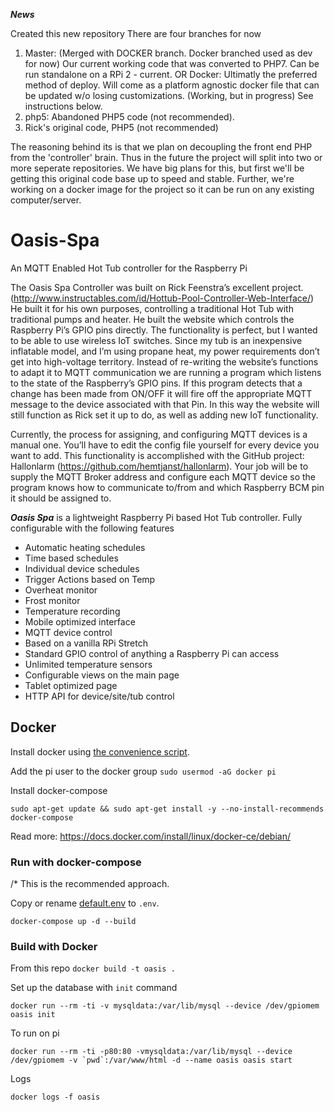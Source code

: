 _**News**_

Created this new repository 
There are four branches for now
1. Master: (Merged with DOCKER branch. Docker branched used as dev for now) Our current working code that was converted to PHP7. Can be run standalone on a RPi 2 - current. OR Docker: Ultimatly the preferred method of deploy. Will come as a platform agnostic docker file that can be updated w/o losing customizations. (Working, but in progress)  See instructions below.
2. php5: Abandoned PHP5 code (not recommended).
3. Rick's original code, PHP5 (not recommended)

The reasoning behind its is that we plan on decoupling the front end PHP from the 'controller' brain. Thus in the future the project will split into two or more seperate repositories. We have big plans for this, but first we'll be getting this original code base up to speed and stable. Further, we're working on a docker image for the project so it can be run on any existing computer/server.

# Oasis-Spa
An MQTT Enabled Hot Tub controller for the Raspberry Pi

The Oasis Spa Controller was built on Rick Feenstra’s excellent project. (http://www.instructables.com/id/Hottub-Pool-Controller-Web-Interface/)  He built it for his own purposes, controlling a traditional Hot Tub with traditional pumps and heater. He built the website which controls the Raspberry Pi’s GPIO pins directly. The functionality is perfect, but I wanted to be able to use wireless IoT switches. Since my tub is an inexpensive inflatable model, and I’m using propane heat, my power requirements don’t get into high-voltage territory. Instead of re-writing the website’s functions to adapt it to MQTT communication we are running a program which listens to the state of the Raspberry’s GPIO pins. If this program detects that a change has been made from ON/OFF it will fire off the appropriate MQTT message to the device associated with that Pin. In this way the website will still function as Rick set it up to do, as well as adding new IoT functionality.

Currently, the process for assigning, and configuring MQTT devices is a manual one. You’ll have to edit the config file yourself for every device you want to add. This functionality is accomplished with the GitHub project: Hallonlarm (https://github.com/hemtjanst/hallonlarm). Your job will be to supply the MQTT Broker address and configure each MQTT device so the program knows how to communicate to/from and which Raspberry BCM pin it should be assigned to. 

_**Oasis Spa**_ is a lightweight Raspberry Pi based Hot Tub controller. Fully configurable with the following features

*  Automatic heating schedules
*  Time based schedules
*  Individual device schedules
*  Trigger Actions based on Temp
*  Overheat monitor 
*  Frost monitor
*  Temperature recording
*  Mobile optimized interface
*  MQTT device control
*  Based on a vanilla RPi Stretch
*  Standard GPIO control of anything a Raspberry Pi can access
*  Unlimited temperature sensors
*  Configurable views on the main page
*  Tablet optimized page
*  HTTP API for device/site/tub control

## Docker
Install docker using [the convenience script](https://docs.docker.com/install/linux/docker-ce/debian/#install-using-the-convenience-script).

Add the pi user to the docker group `sudo usermod -aG docker pi`

Install docker-compose
```
sudo apt-get update && sudo apt-get install -y --no-install-recommends docker-compose
```

Read more: https://docs.docker.com/install/linux/docker-ce/debian/

### Run with docker-compose
/* This is the recommended approach.

Copy or rename [default.env](default.env) to `.env`.

```
docker-compose up -d --build
```

### Build with Docker
From this repo `docker build -t oasis .`

Set up the database with `init` command
```
docker run --rm -ti -v mysqldata:/var/lib/mysql --device /dev/gpiomem oasis init
```

To run on pi 
```
docker run --rm -ti -p80:80 -vmysqldata:/var/lib/mysql --device /dev/gpiomem -v `pwd`:/var/www/html -d --name oasis oasis start
```

Logs
```
docker logs -f oasis
```

